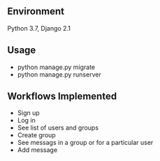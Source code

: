 ## Environment
Python 3.7, Django 2.1


## Usage
- python manage.py migrate
- python manage.py runserver

## Workflows Implemented
- Sign up
- Log in
- See list of users and groups
- Create group
- See messags in a group or for a particular user
- Add message